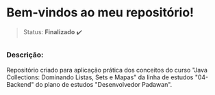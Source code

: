 # Bem-vindos ao meu repositório!

>Status: **Finalizado** ✔️

##

### **Descrição:** 

Repositório criado para aplicação prática dos conceitos do curso "Java Collections: Dominando Listas, Sets e Mapas" da linha de estudos "04-Backend" do plano de estudos "Desenvolvedor Padawan".
